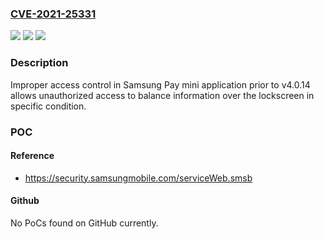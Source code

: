 ### [CVE-2021-25331](https://cve.mitre.org/cgi-bin/cvename.cgi?name=CVE-2021-25331)
![](https://img.shields.io/static/v1?label=Product&message=Samsung%20Pay%20Mini&color=blue)
![](https://img.shields.io/static/v1?label=Version&message=%3C%204.0.14%20&color=brighgreen)
![](https://img.shields.io/static/v1?label=Vulnerability&message=CWE-200%3A%20Exposure%20of%20Sensitive%20Information%20to%20an%20Unauthorized%20Actor&color=brighgreen)

### Description

Improper access control in Samsung Pay mini application prior to v4.0.14 allows unauthorized access to balance information over the lockscreen in specific condition.

### POC

#### Reference
- https://security.samsungmobile.com/serviceWeb.smsb

#### Github
No PoCs found on GitHub currently.

